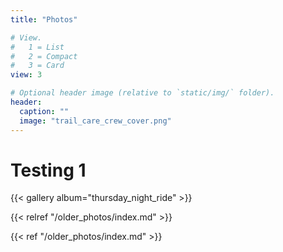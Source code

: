 ```yaml
---
title: "Photos"

# View.
#   1 = List
#   2 = Compact
#   3 = Card
view: 3

# Optional header image (relative to `static/img/` folder).
header:
  caption: ""
  image: "trail_care_crew_cover.png"
---
```


# Testing 1

{{< gallery album="thursday_night_ride" >}}

{{< relref "/older_photos/index.md" >}}

{{< ref "/older_photos/index.md" >}}
